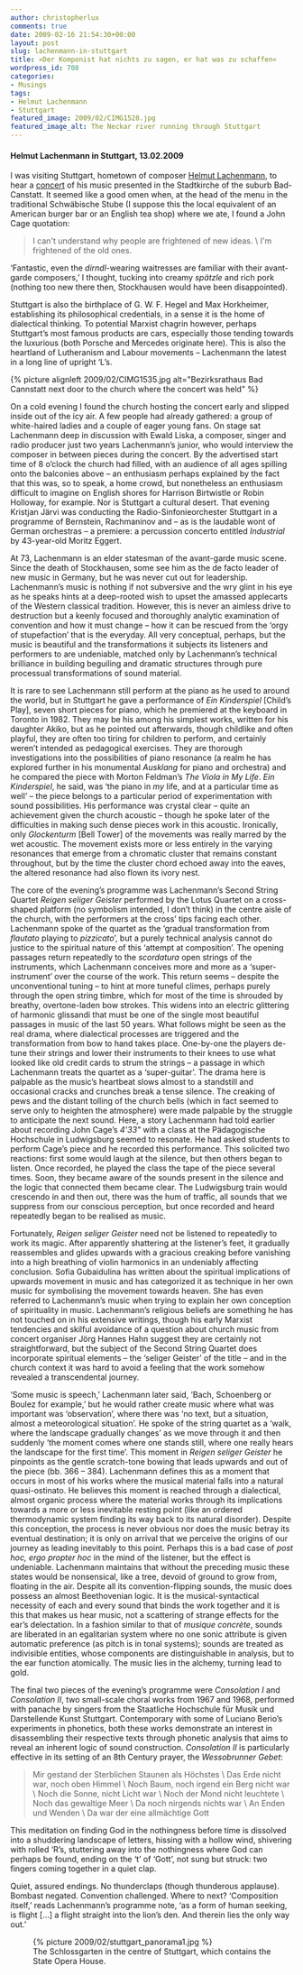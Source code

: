 ```yaml
---
author: christopherlux
comments: true
date: 2009-02-16 21:54:30+00:00
layout: post
slug: lachenmann-in-stuttgart
title: »Der Komponist hat nichts zu sagen, er hat was zu schaffen«
wordpress_id: 708
categories:
- Musings
tags:
- Helmut Lachenmann
- Stuttgart
featured_image: 2009/02/CIMG1528.jpg
featured_image_alt: The Neckar river running through Stuttgart
---
```


#### Helmut Lachenmann in Stuttgart, 13.02.2009

I was visiting Stuttgart, hometown of composer [Helmut  Lachenmann](http://v2.chrisswithinbank.net/tag/helmut-lachenmann/), to hear a [concert](http://musik-am-13.de/musik-bachchor-cantus-stuttgart-programm-2008.php) of his music presented in the Stadtkirche of the suburb Bad-Canstatt.  It seemed like a good omen when, at the head of the menu in the  traditional Schwäbische Stube (I suppose this the local equivalent of an  American burger bar or an English tea shop) where we ate, I found a  John Cage quotation:

> I can't understand why people are frightened of new ideas. \\
> I'm  frightened of the old ones.

‘Fantastic, even the _dirndl_-wearing waitresses are familiar  with their avant-garde composers,’ I thought, tucking into creamy _spätzle_ and rich pork (nothing too new there then, Stockhausen would have been  disappointed).

Stuttgart is also the birthplace of G. W. F. Hegel and Max  Horkheimer, establishing its philosophical credentials, in a sense it is  the home of dialectical thinking. To potential Marxist chagrin however,  perhaps Stuttgart’s most famous products are cars, especially those  tending towards the luxurious (both Porsche and Mercedes originate  here). This is also the heartland of Lutheranism and Labour movements –  Lachenmann the latest in a long line of upright ‘L’s.

{% picture alignleft 2009/02/CIMG1535.jpg alt="Bezirksrathaus Bad Cannstatt next door to the church where the  concert was held" %}

On a cold evening I found the church hosting the concert early and  slipped inside out of the icy air. A few people had already gathered: a  group of white-haired ladies and a couple of eager young fans. On stage  sat Lachenmann deep in discussion with Ewald Liska, a composer, singer  and radio producer just two years Lachenmann’s junior, who would  interview the composer in between pieces during the concert. By the  advertised start time of 8 o’clock the church had filled, with an  audience of all ages spilling onto the balconies above – an enthusiasm  perhaps explained by the fact that this was, so to speak, a home crowd,  but nonetheless an enthusiasm difficult to imagine on English shores for  Harrison Birtwistle or Robin Holloway, for example. Nor is Stuttgart a  cultural desert. That evening Kristjan Järvi was conducting the  Radio-Sinfonieorchester Stuttgart in a programme of Bernstein,  Rachmaninov and – as is the laudable wont of German orchestras – a  premiere: a percussion concerto entitled _Industrial_ by  43-year-old Moritz Eggert.

At 73, Lachenmann is an elder statesman of the avant-garde music  scene. Since the death of Stockhausen, some see him as the de facto  leader of new music in Germany, but he was never cut out for leadership.  Lachenmann’s music is nothing if not subversive and the wry glint in  his eye as he speaks hints at a deep-rooted wish to upset the amassed  applecarts of the Western classical tradition. However, this is never an  aimless drive to destruction but a keenly focused and thoroughly  analytic examination of convention and how it must change – how it can  be rescued from the ‘orgy of stupefaction’ that is the everyday. All  very conceptual, perhaps, but the music is beautiful and the  transformations it subjects its listeners and performers to are  undeniable, matched only by Lachenmann’s technical brilliance in  building beguiling and dramatic structures through pure processual  transformations of sound material.

It is rare to see Lachenmann still perform at the piano as he used to  around the world, but in Stuttgart he gave a performance of _Ein  Kinderspiel_ [Child’s Play], seven short pieces for piano, which he  premiered at the keyboard in Toronto in 1982. They may be his among his  simplest works, written for his daughter Akiko, but as he pointed out  afterwards, though childlike and often playful, they are often too  tiring for children to perform, and certainly weren’t intended as  pedagogical exercises. They are thorough investigations into the  possibilities of piano resonance (a realm he has explored further in his  monumental _Ausklang_ for piano and orchestra) and he compared the  piece with Morton Feldman’s _The Viola in My Life_. _Ein  Kinderspiel_, he said, was ‘the piano in _my_ life, and at a  particular time as well’ – the piece belongs to a particular period of  experimentation with sound possibilities. His performance was crystal  clear – quite an achievement given the church acoustic – though he spoke  later of the difficulties in making such dense pieces work in this  acoustic. Ironically, only _Glockenturm_ [Bell Tower] of the  movements was really marred by the wet acoustic. The movement exists  more or less entirely in the varying resonances that emerge from a  chromatic cluster that remains constant throughout, but by the time the  cluster chord echoed away into the eaves, the altered resonance had also  flown its ivory nest.

The core of the evening’s programme was Lachenmann’s Second String  Quartet _Reigen seliger Geister_ performed by the Lotus Quartet on a  cross-shaped platform (no symbolism intended, I don’t think) in the  centre aisle of the church, with the performers at the cross’ tips  facing each other. Lachenmann spoke of the quartet as the ‘gradual  transformation from _flautato_ playing to _pizzicato_’, but a  purely technical analysis cannot do justice to the spiritual nature of  this ‘attempt at composition’. The opening passages return repeatedly to  the _scordatura_ open strings of the instruments, which Lachenmann  conceives more and more as a ‘super-instrument’ over the course of the  work. This return seems – despite the unconventional tuning – to hint at  more tuneful climes, perhaps purely through the open string timbre,  which for most of the time is shrouded by breathy, overtone-laden bow  strokes. This widens into an electric glittering of harmonic glissandi  that must be one of the single most beautiful passages in music of the  last 50 years. What follows might be seen as the real drama, where  dialectical processes are triggered and the transformation from bow to  hand takes place. One-by-one the players de-tune their strings and lower  their instruments to their knees to use what looked like old credit  cards to strum the strings – a passage in which Lachenmann treats the  quartet as a ‘super-guitar’. The drama here is palpable as the music’s  heartbeat slows almost to a standstill and occasional cracks and  crunches break a tense silence. The creaking of pews and the distant  tolling of the church bells (which in fact seemed to serve only to  heighten the atmosphere) were made palpable by the struggle to  anticipate the next sound. Here, a story Lachenmann had told earlier  about recording John Cage’s _4'33"_ with a class at the  Pädagogische Hochschule in Ludwigsburg seemed to resonate. He had asked  students to perform Cage’s piece and he recorded this performance. This  solicited two reactions: first some would laugh at the silence, but then  others began to listen. Once recorded, he played the class the tape of  the piece several times. Soon, they became aware of the sounds present  in the silence and the logic that connected them became clear. The  Ludwigsburg train would crescendo in and then out, there was the hum of  traffic, all sounds that we suppress from our conscious perception, but  once recorded and heard repeatedly began to be realised as music.

Fortunately, _Reigen seliger Geister_ need not be listened to  repeatedly to work its magic. After apparently shattering at the  listener’s feet, it gradually reassembles and glides upwards with a  gracious creaking before vanishing into a high breathing of violin  harmonics in an undeniably affecting conclusion. Sofia Gubaidulina has  written about the spiritual implications of upwards movement in music  and has categorized it as technique in her own music for symbolising the  movement towards heaven. She has even referred to Lachenmann’s music  when trying to explain her own conception of spirituality in music.   Lachenmann’s religious beliefs are something he has not touched on in  his extensive writings, though his early Marxist tendencies and skilful  avoidance of a question about church music from concert organiser Jörg  Hannes Hahn suggest they are certainly not straightforward, but the  subject of the Second String Quartet does incorporate spiritual elements  – the ‘seliger Geister’ of the title – and in the church context it was  hard to avoid a feeling that the work somehow revealed a transcendental  journey.

‘Some music is speech,’ Lachenmann later said, ‘Bach, Schoenberg or Boulez for example,’ but he would rather create music where what was  important was ‘observation’, where there was ‘no text, but a situation,  almost a meteorological situation’. He spoke of the string quartet as a  ‘walk, where the landscape gradually changes’ as we move through it and  then suddenly ‘the moment comes where one stands still, where one really  hears the landscape for the first time’. This moment in _Reigen  seliger Geister_ he pinpoints as the gentle scratch-tone bowing that  leads upwards and out of the piece (bb. 366 – 384). Lachenmann defines this as a moment that occurs in most of his works where the musical  material falls into a natural quasi-ostinato. He believes this moment is reached through a dialectical, almost organic process where the  material works through its implications towards a more or less  inevitable resting point (like an ordered thermodynamic system finding  its way back to its natural disorder). Despite this conception, the  process is never obvious nor does the music betray its eventual  destination; it is only on arrival that we perceive the origins of our  journey as leading inevitably to this point. Perhaps this is a bad case  of _post hoc, ergo propter hoc_ in the mind of the listener, but  the effect is undeniable. Lachenmann maintains that without the  preceding music these states would be nonsensical, like a tree, devoid  of ground to grow from, floating in the air. Despite all its  convention-flipping sounds, the music does possess an almost  Beethovenian logic. It is the musical-syntactical necessity of each and  every sound that binds the work together and it is this that makes us  hear music, not a scattering of strange effects for the ear’s  delectation. In a fashion similar to that of _musique concrète_,  sounds are liberated in an egalitarian system where no one sonic  attribute is given automatic preference (as pitch is in tonal systems);  sounds are treated as indivisible entities, whose components are  distinguishable in analysis, but to the ear function atomically. The  music lies in the alchemy, turning lead to gold.

The final two pieces of the evening’s programme were _Consolation I_ and _Consolation II_, two small-scale choral works from 1967 and  1968, performed with panache by singers from the Staatliche Hochschule  für Musik und Darstellende Kunst Stuttgart. Contemporary with some of  Luciano Berio’s experiments in phonetics, both these works demonstrate  an interest in disassembling their respective texts through phonetic  analysis that aims to reveal an inherent logic of sound construction. _Consolation  II_ is particularly effective in its setting of an 8th Century  prayer, the _Wessobrunner Gebet_:

> Mir gestand der Sterblichen Staunen als Höchstes \\
> Das  Erde nicht war, noch oben Himmel \\
> Noch Baum, noch irgend ein Berg  nicht war \\
> Noch die Sonne, nicht Licht war \\
> Noch der Mond nicht  leuchtete \\
> Noch das gewaltige Meer \\
> Da noch nirgends nichts war \\
> An  Enden und Wenden \\
> Da war der eine allmächtige Gott

This meditation on finding God in the nothingness before time is  dissolved into a shuddering landscape of letters, hissing with a hollow  wind, shivering with rolled ‘R’s, stuttering away into the nothingness  where God can perhaps be found, ending on the ‘t’ of ‘Gott’, not sung  but struck: two fingers coming together in a quiet clap.

Quiet, assured endings. No thunderclaps (though thunderous applause).  Bombast negated. Convention challenged. Where to next? ‘Composition  itself,’ reads Lachenmann’s programme note, ‘as a form of human seeking,  is flight […] a flight straight into the lion’s den. And therein lies  the only way out.’

<figure>
{% picture 2009/02/stuttgart_panorama1.jpg %}
<figcaption>The Schlossgarten in the centre of Stuttgart, which contains the State Opera House.</figcaption>
</figure>
